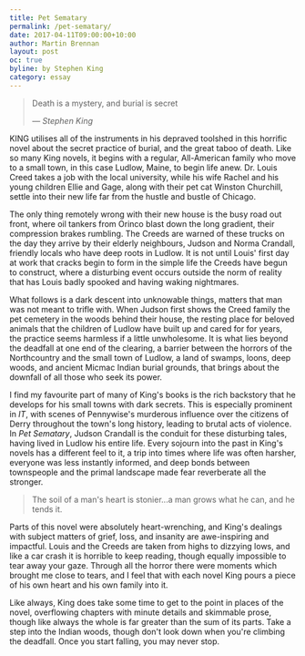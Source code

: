 ```yaml
---
title: Pet Sematary
permalink: /pet-sematary/
date: 2017-04-11T09:00:00+10:00
author: Martin Brennan
layout: post
oc: true
byline: by Stephen King
category: essay
---
```


<blockquote class="hero"><p>Death is a mystery, and burial is secret</p><cite>— Stephen King</cite></blockquote>

<span class="first-letter">K</span>ING utilises all of the instruments in his depraved toolshed in this horrific novel about the secret practice of burial, and the great taboo of death. Like so many King novels, it begins with a regular, All-American family who move to a small town, in this case Ludlow, Maine, to begin life anew. Dr. Louis Creed takes a job with the local university, while his wife Rachel and his young children Ellie and Gage, along with their  pet cat Winston Churchill, settle into their new life far from the hustle and bustle of Chicago.

<!--more-->

The only thing remotely wrong with their new house is the busy road out front, where oil tankers from Orinco blast down the long gradient, their compression brakes rumbling. The Creeds are warned of these trucks on the day they arrive by their elderly neighbours, Judson and Norma Crandall, friendly locals who have deep roots in Ludlow. It is not until Louis' first day at work that cracks begin to form in the simple life the Creeds have begun to construct, where a disturbing event occurs outside the norm of reality that has Louis badly spooked and having waking nightmares.

What follows is a dark descent into unknowable things, matters that man was not meant to trifle with. When Judson first shows the Creed family the pet cemetery in the woods behind their house, the resting place for beloved animals that the children of Ludlow have built up and cared for for years, the practice seems harmless if a little unwholesome. It is what lies beyond the deadfall at one end of the clearing, a barrier between the horrors of the Northcountry and the small town of Ludlow, a land of swamps, loons, deep woods, and ancient Micmac Indian burial grounds, that brings about the downfall of all those who seek its power.

I find my favourite part of many of King's books is the rich backstory that he develops for his small towns with dark secrets. This is especially prominent in _IT_, with scenes of Pennywise's murderous influence over the citizens of Derry throughout the town's long history, leading to brutal acts of violence. In _Pet Sematary_, Judson Crandall is the conduit for these disturbing tales, having lived in Ludlow his entire life. Every sojourn into the past in King's novels has a different feel to it, a trip into times where life was often harsher, everyone was less instantly informed, and deep bonds between townspeople and the primal landscape made fear reverberate all the stronger.

> The soil of a man's heart is stonier...a man grows what he can, and he tends it.

Parts of this novel were absolutely heart-wrenching, and King's dealings with subject matters of grief, loss, and insanity are awe-inspiring and impactful. Louis and the Creeds are taken from highs to dizzying lows, and like a car crash it is horrible to keep reading, though equally impossible to tear away your gaze. Through all the horror there were moments which brought me close to tears, and I feel that with each novel King pours a piece of his own heart and his own family into it.

Like always, King does take some time to get to the point in places of the novel, overflowing chapters with minute details and skimmable prose, though like always the whole is far greater than the sum of its parts. Take a step into the Indian woods, though don't look down when you're climbing the deadfall. Once you start falling, you may never stop.
